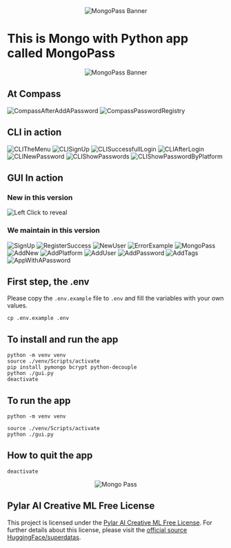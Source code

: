 <div align="center">
    <img src=".githubages/assets/images/Marketing/MongoPassBanner.jpg" alt="MongoPass Banner">
</div>

# This is Mongo with Python app called MongoPass

<div align="center">
    <img src=".githubages/assets/images/Marketing/MongoPass_Screenshot.jpg" alt="MongoPass Banner">
</div>

## At Compass

![CompassAfterAddAPassword](.githubages/assets/images/Compass/CompassAfterAddAPassword.jpg)
![CompassPasswordRegistry](.githubages/assets/images/Compass/CompassPasswordRegistry.jpg)

## CLI in action

![CLITheMenu](.githubages/assets/images/CLI/CLITheMenu.jpg)
![CLISignUp](.githubages/assets/images/CLI/CLISignUp.jpg)
![CLISuccessfullLogin](.githubages/assets/images/CLI/CLISuccessfullLogin.jpg)
![CLIAfterLogin](.githubages/assets/images/CLI/CLIAfterLogin.jpg)
![CLINewPassword](.githubages/assets/images/CLI/CLINewPassword.jpg)
![CLIShowPasswords](.githubages/assets/images/CLI/CLIShowPasswords.jpg)
![CLIShowPasswordByPlatform](.githubages/assets/images/CLI/CLIShowPasswordByPlatform.jpg)

## GUI In action

### New in this version
![Left Click to reveal](.githubages/assets/images/GUI/AppLeftClickReveal.jpg)

### We maintain in this version
![SignUp](.githubages/assets/images/GUI/SignUp.jpg)
![RegisterSuccess](.githubages/assets/images/GUI/RegisterSuccess.jpg)
![NewUser](.githubages/assets/images/GUI/NewUser.jpg)
![ErrorExample](.githubages/assets/images/GUI/ErrorExample.jpg)
![MongoPass](.githubages/assets/images/GUI/MongoPass.jpg)
![AddNew](.githubages/assets/images/GUI/AddNew.jpg)
![AddPlatform](.githubages/assets/images/GUI/AddPlatform.jpg)
![AddUser](.githubages/assets/images/GUI/AddUser.jpg)
![AddPassword](.githubages/assets/images/GUI/AddPassword.jpg)
![AddTags](.githubages/assets/images/GUI/AddTags.jpg)
![AppWithAPassword](.githubages/assets/images/GUI/AppWithAPassword.jpg)

## First step, the .env

Please copy the `.env.example` file to `.env` and fill the variables with your own values.

```
cp .env.example .env
```

## To install and run the app

```
python -m venv venv
source ./venv/Scripts/activate
pip install pymongo bcrypt python-decouple
python ./gui.py
deactivate
```

## To run the app

```
python -m venv venv

source ./venv/Scripts/activate
python ./gui.py
```

## How to quit the app

```
deactivate
```

<div align="center">
    <img src=".githubages/assets/images/Marketing/MongoPass.jpg" alt="Mongo Pass">
</div>

## Pylar AI Creative ML Free License

This project is licensed under the [Pylar AI Creative ML Free License](LICENSE.md). For further details about this license, please visit the [official source HuggingFace/superdatas](https://huggingface.co/spaces/superdatas/free-license).
